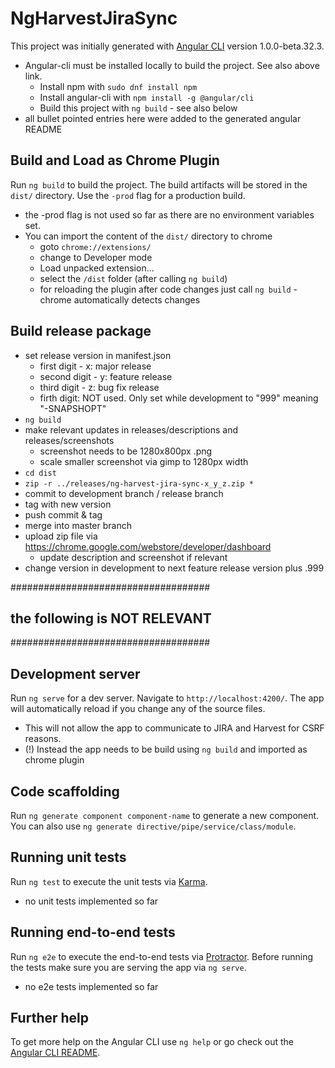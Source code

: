 # NgHarvestJiraSync

This project was initially generated with [Angular CLI](https://github.com/angular/angular-cli) version 1.0.0-beta.32.3.
- Angular-cli must be installed locally to build the project. See also above link.
  - Install npm with `sudo dnf install npm`
  - Install angular-cli with `npm install -g @angular/cli`
  - Build this project with `ng build` - see also below
- all bullet pointed entries here were added to the generated angular README

## Build and Load as Chrome Plugin
Run `ng build` to build the project. The build artifacts will be stored in the `dist/` directory. Use the `-prod` flag for a production build.

- the -prod flag is not used so far as there are no environment variables set.
- You can import the content of the `dist/` directory to chrome
  - goto `chrome://extensions/`
  - change to Developer mode
  - Load unpacked extension...
  - select the `/dist` folder (after calling `ng build`)
  - for reloading the plugin after code changes just call `ng build` - chrome automatically detects changes

## Build release package
- set release version in manifest.json
  - first digit - x: major release
  - second digit - y: feature release
  - third digit - z: bug fix release
  - firth digit: NOT used. Only set while development to "999" meaning "-SNAPSHOPT"
- `ng build`
- make relevant updates in releases/descriptions and releases/screenshots
  - screenshot needs to be 1280x800px .png
  - scale smaller screenshot via gimp to 1280px width
- `cd dist`
- `zip -r ../releases/ng-harvest-jira-sync-x_y_z.zip *`
- commit to development branch / release branch
- tag with new version
- push commit & tag
- merge into master branch
- upload zip file via https://chrome.google.com/webstore/developer/dashboard
  - update description and screenshot if relevant
- change version in development to next feature release version plus .999 


####################################
## the following is NOT RELEVANT
####################################

## Development server
Run `ng serve` for a dev server. Navigate to `http://localhost:4200/`. The app will automatically reload if you change any of the source files.

- This will not allow the app to communicate to JIRA and Harvest for CSRF reasons.
- (!) Instead the app needs to be build using `ng build` and imported as chrome plugin

## Code scaffolding

Run `ng generate component component-name` to generate a new component. You can also use `ng generate directive/pipe/service/class/module`.


## Running unit tests

Run `ng test` to execute the unit tests via [Karma](https://karma-runner.github.io).

- no unit tests implemented so far

## Running end-to-end tests

Run `ng e2e` to execute the end-to-end tests via [Protractor](http://www.protractortest.org/).
Before running the tests make sure you are serving the app via `ng serve`.

- no e2e tests implemented so far

## Further help

To get more help on the Angular CLI use `ng help` or go check out the [Angular CLI README](https://github.com/angular/angular-cli/blob/master/README.md).
